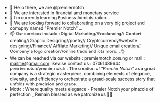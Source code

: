 - 👋 Hello there, we are @premiernotch
- 👀 We are interested in financial amd monetary service
- 🌱 I’m currently learning Business Administration...
- 💞️ We are looking forward to collaborating on a very big project and comapny named "Premier Notch" ...
- 📫 Our services include : Digital Marketing//Freelancing// Content creating//Graphic Designing//poetry// Cryptocurrency//website designing//Finance// Affiliate Marketing// Unique email creation// Company's logo creation//online trade and lots more....👌
- We can be reached via our website : premiernotch.com.ng or mail : mailme@gmail.com likewise contact us : 07061489644
premiernotch/premiernotch : The creation of  *"Premier Notch"* as a great company  is a strategic masterpiece, combining elements of elegance, diversity, and efficiency to orchestrate a grand-scale success story that unfolds with precision and grace. 
- Motto : Where quality meets elegance - Premier Notch your pinaccle of perfection 
_ Remain blessed as we patronize us 🙏🙏
